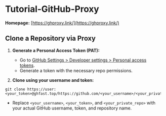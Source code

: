# Tutorial-GitHub-Proxy

**Homepage:** [https://ghproxy.link/](https://ghproxy.link/)


## Clone a Repository via Proxy

1. **Generate a Personal Access Token (PAT):**
   - Go to [GitHub Settings > Developer settings > Personal access tokens](https://github.com/settings/tokens).
   - Generate a token with the necessary repo permissions.

2. **Clone using your username and token:**

```shell
git clone https://user:<your_token>@ghfast.top/https://github.com/<your_username>/<your_private_repo>
```

- Replace `<your_username>`, `<your_token>`, and `<your_private_repo>` with your actual GitHub username, token, and repository name.



